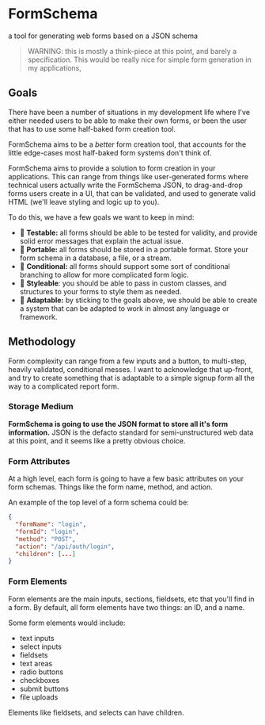# FormSchema
a tool for generating web forms based on a JSON schema 

> WARNING: this is mostly a think-piece at this point, and barely a specification. 
> This would be really nice for simple form generation in my applications, 

## Goals
There have been a number of situations in my development life where I've either needed users to be able to make their own forms, or been the user that has to use some half-baked form creation tool. 

FormSchema aims to be a *better* form creation tool, that accounts for the little edge-cases most half-baked form systems don't think of.

FormSchema aims to provide a solution to form creation in your applications. This can range from things like user-generated forms where technical users actually write the FormSchema JSON, to drag-and-drop forms users create in a UI, that can be validated, and used to generate valid HTML (we'll leave styling and logic up to you).

To do this, we have a few goals we want to keep in mind: 

- 🧪 **Testable:** all forms should be able to be tested for validity, and provide solid error messages that explain the actual issue.
- 🚃 **Portable:** all forms should be stored in a portable format. Store your form schema in a database, a file, or a stream. 
- 🤔 **Conditional:** all forms should support some sort of conditional branching to allow for more complicated form logic.
- 🎨 **Styleable**: you should be able to pass in custom classes, and structures to your forms to style them as needed. 
- 🍦 **Adaptable:** by sticking to the goals above, we should be able to create a system that can be adapted to work in almost any language or framework. 

## Methodology 
Form complexity can range from a few inputs and a button, to multi-step, heavily validated, conditional messes. I want to acknowledge that up-front, and try to create something that is adaptable to a simple signup form all the way to a complicated report form. 

### Storage Medium
**FormSchema is going to use the JSON format to store all it's form information.** JSON is the defacto standard for semi-unstructured web data at this point, and it seems like a pretty obvious choice.  

### Form Attributes
At a high level, each form is going to have a few basic attributes on your 
form schemas. Things like the form name, method, and action. 

An example of the top level of a form schema could be:

```json
{
  "formName": "login",
  "formId": "login",
  "method": "POST",
  "action": "/api/auth/login",
  "children": [...]
}
```

### Form Elements 
Form elements are the main inputs, sections, fieldsets, etc that you'll find in a form. By default, all form elements have two things: an ID, and a name. 

Some form elements would include: 
- text inputs
- select inputs
- fieldsets
- text areas 
- radio buttons
- checkboxes
- submit buttons 
- file uploads

Elements like fieldsets, and selects can have children. 